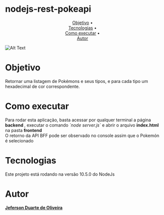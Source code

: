 # nodejs-rest-pokeapi

<p align="center">
 <a href="#objetivo">Objetivo</a> • <br>
  <a href="#tecnologias">Tecnologias</a> •   <br>
 <a href="#roadmap">Como executar</a> •   <br>
 <a href="#autor">Autor</a> <br>
</p>

![Alt Text](https://i.ibb.co/6DMpCST/apiBFF.gif)

# Objetivo

<p id="objetivo"> Retornar uma listagem de Pokémons e seus tipos, e para cada tipo um hexadecimal de cor
correspondente.  </p>

# Como executar

<p id="roadmap"> Para rodar esta aplicação, basta acessar por qualquer terminal a página <b> backend </b>, executar o comando <i> `node server.js` </i> e abrir o arquivo <b> index.html </b> na pasta <b> frontend </b> <br /> O retorno da API BFF pode ser observado no console assim que o Pokemón é selecionado</p>


# Tecnologias

<p id="tecnologias"> Este projeto está rodando na versão 10.5.0 do NodeJs  </p>

# Autor

<p id="autor"> <b> <a href="https://github.com/JefersonDuarte" > Jeferson Duarte de Oliveira </a> </b> </p>
